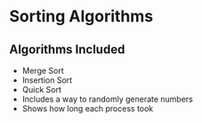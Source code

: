 # Sorting Algorithms

## Algorithms Included
* Merge Sort
* Insertion Sort
* Quick Sort
* Includes a way to randomly generate numbers
* Shows how long each process took
